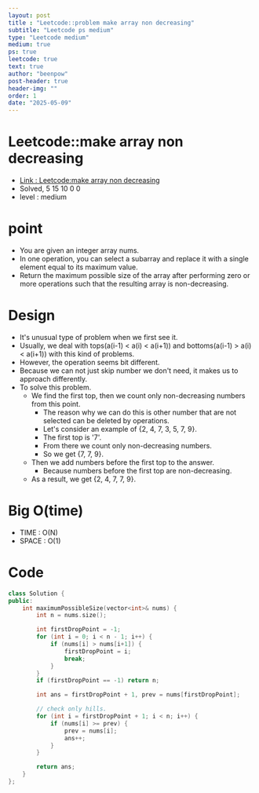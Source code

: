 ```yaml
---
layout: post
title : "Leetcode::problem make array non decreasing"
subtitle: "Leetcode ps medium"
type: "Leetcode medium"
medium: true
ps: true
leetcode: true
text: true
author: "beenpow"
post-header: true
header-img: ""
order: 1
date: "2025-05-09"
---
```


# Leetcode::make array non decreasing
- [Link : Leetcode:make array non decreasing](https://leetcode.com/problems/make-array-non-decreasing/description/?envType=company&envId=google&favoriteSlug=google-thirty-days)
- Solved, 5 15 10 0 0
- level : medium

# point
- You are given an integer array nums.
- In one operation, you can select a subarray and replace it with a single element equal to its maximum value.
- Return the maximum possible size of the array after performing zero or more operations such that the resulting array is non-decreasing.

# Design
- It's unusual type of problem when we first see it.
- Usually, we deal with tops(a(i-1) < a(i) < a(i+1)) and bottoms(a(i-1) > a(i) < a(i+1)) with this kind of problems.
- However, the operation seems bit different.
- Because we can not just skip number we don't need, it makes us to approach differently.
- To solve this problem.
    - We find the first top, then we count only non-decreasing numbers from this point.
        - The reason why we can do this is other number that are not selected can be deleted by operations.
        - Let's consider an example of {2, 4, 7, 3, 5, 7, 9}.
        - The first top is '7'.
        - From there we count only non-decreasing numbers.
        - So we get {7, 7, 9}.
    - Then we add numbers before the first top to the answer.
        - Because numbers before the first top are non-decreasing.
    - As a result, we get {2, 4, 7, 7, 9}.

# Big O(time)
- TIME : O(N)
- SPACE : O(1)

# Code

```cpp
class Solution {
public:
    int maximumPossibleSize(vector<int>& nums) {
        int n = nums.size();

        int firstDropPoint = -1;
        for (int i = 0; i < n - 1; i++) {
            if (nums[i] > nums[i+1]) {
                firstDropPoint = i;
                break;
            }   
        }
        if (firstDropPoint == -1) return n;

        int ans = firstDropPoint + 1, prev = nums[firstDropPoint];

        // check only hills.
        for (int i = firstDropPoint + 1; i < n; i++) {
            if (nums[i] >= prev) {
                prev = nums[i];
                ans++;
            }
        }

        return ans;
    }
};
```
